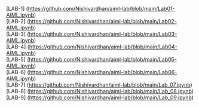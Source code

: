 [LAB-1] (https://github.com/Nishivardhan/aiml-lab/blob/main/Lab01-AIML.ipynb)   
[LAB-2] (https://github.com/Nishivardhan/aiml-lab/blob/main/Lab02-AIML.ipynb)  
[LAB-3] (https://github.com/Nishivardhan/aiml-lab/blob/main/Lab03-AIML.ipynb)  
[LAB-4] (https://github.com/Nishivardhan/aiml-lab/blob/main/Lab04-AIML.ipynb)  
[LAB-5] (https://github.com/Nishivardhan/aiml-lab/blob/main/Lab05-AIML.ipynb)  
[LAB-6] (https://github.com/Nishivardhan/aiml-lab/blob/main/Lab06-AIML.ipynb)  
[LAB-7] (https://github.com/Nishivardhan/aiml-lab/blob/main/Lab_07.ipynb)  
[LAB-8] (https://github.com/Nishivardhan/aiml-lab/blob/main/Lab_08.ipynb)   
[LAB-9] (https://github.com/Nishivardhan/aiml-lab/blob/main/Lab_09.ipynb)  
